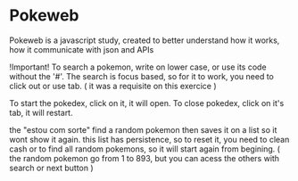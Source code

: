 # Pokeweb
Pokeweb is a javascript study, created to better understand how it works, how it communicate with json and APIs

!Important!
To search a pokemon, write on lower case, or use its code without the '#'.
The search is focus based, so for it to work, you need to click out or use tab.
( it was a requisite on this exercice )


To start the pokedex, click on it, it will open.
To close pokedex, click on it's tab, it will restart.

the "estou com sorte" find a random pokemon then saves it on a list so it wont show it again.
this list has persistence, so to reset it, you need to clean cash or to find all random pokemons, 
so it will start again from begining. ( the random pokemon go from 1 to 893, but you can acess the others
with search or next button )
